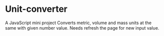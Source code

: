 # Unit-converter
A JavaScript mini project
Converts metric, volume and mass units at the same with given number value. Needs refresh the page for new input value. 
